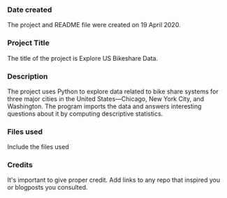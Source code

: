 ### Date created
The project and README file were created on 19 April 2020.

### Project Title
The title of the project is Explore US Bikeshare Data.

### Description
The project uses Python to explore data related to bike share systems for three major cities in the United States—Chicago, New York City, and Washington.
The program imports the data and answers interesting questions about it by computing descriptive statistics. 

### Files used
Include the files used

### Credits
It's important to give proper credit. Add links to any repo that inspired you or blogposts you consulted.
